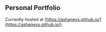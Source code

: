 ## Personal Portfolio
Currently hosted at [https://ashanevs.github.io/](https://ashanevs.github.io/).
